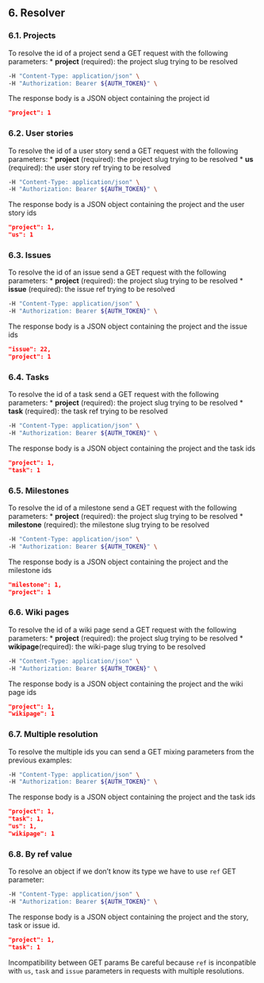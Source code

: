 ## 6. Resolver
### 6.1. Projects
To resolve the id of a project send a GET request with the following parameters:
*
**project** (required): the project slug trying to be resolved
```bash
-H "Content-Type: application/json" \
-H "Authorization: Bearer ${AUTH_TOKEN}" \
```
The response body is a JSON object containing the project id
```json
"project": 1
```
### 6.2. User stories
To resolve the id of a user story send a GET request with the following parameters:
*
**project** (required): the project slug trying to be resolved
*
**us** (required): the user story ref trying to be resolved
```bash
-H "Content-Type: application/json" \
-H "Authorization: Bearer ${AUTH_TOKEN}" \
```
The response body is a JSON object containing the project and the user story ids
```json
"project": 1,
"us": 1
```
### 6.3. Issues
To resolve the id of an issue send a GET request with the following parameters:
*
**project** (required): the project slug trying to be resolved
*
**issue** (required): the issue ref trying to be resolved
```bash
-H "Content-Type: application/json" \
-H "Authorization: Bearer ${AUTH_TOKEN}" \
```
The response body is a JSON object containing the project and the issue ids
```json
"issue": 22,
"project": 1
```
### 6.4. Tasks
To resolve the id of a task send a GET request with the following parameters:
*
**project** (required): the project slug trying to be resolved
*
**task** (required): the task ref trying to be resolved
```bash
-H "Content-Type: application/json" \
-H "Authorization: Bearer ${AUTH_TOKEN}" \
```
The response body is a JSON object containing the project and the task ids
```json
"project": 1,
"task": 1
```
### 6.5. Milestones
To resolve the id of a milestone send a GET request with the following parameters:
*
**project** (required): the project slug trying to be resolved
*
**milestone** (required): the milestone slug trying to be resolved
```bash
-H "Content-Type: application/json" \
-H "Authorization: Bearer ${AUTH_TOKEN}" \
```
The response body is a JSON object containing the project and the milestone ids
```json
"milestone": 1,
"project": 1
```
### 6.6. Wiki pages
To resolve the id of a wiki page send a GET request with the following parameters:
*
**project** (required): the project slug trying to be resolved
*
**wikipage**(required): the wiki-page slug trying to be resolved
```bash
-H "Content-Type: application/json" \
-H "Authorization: Bearer ${AUTH_TOKEN}" \
```
The response body is a JSON object containing the project and the wiki page ids
```json
"project": 1,
"wikipage": 1
```
### 6.7. Multiple resolution
To resolve the multiple ids you can send a GET mixing parameters from the previous examples:
```bash
-H "Content-Type: application/json" \
-H "Authorization: Bearer ${AUTH_TOKEN}" \
```
The response body is a JSON object containing the project and the task ids
```json
"project": 1,
"task": 1,
"us": 1,
"wikipage": 1
```
### 6.8. By ref value
To resolve an object if we don’t know its type we have to use `ref` GET parameter:
```bash
-H "Content-Type: application/json" \
-H "Authorization: Bearer ${AUTH_TOKEN}" \
```
The response body is a JSON object containing the project and the story, task or
issue id.
```json
"project": 1,
"task": 1
```
Incompatibility between GET params
Be careful because `ref` is inconpatible with `us`, `task` and `issue`
parameters in requests with multiple resolutions.
